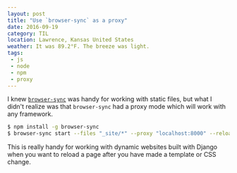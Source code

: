 ```yaml
---
layout: post
title: "Use `browser-sync` as a proxy"
date: 2016-09-19
category: TIL
location: Lawrence, Kansas United States
weather: It was 89.2°F. The breeze was light.
tags:
 - js
 - node
 - npm
 - proxy
---
```


I knew [`browser-sync`](https://www.browsersync.io/) was handy for working with static files, but what I didn't realize was that `browser-sync` had a proxy mode which will work with any framework.

```bash
$ npm install -g browser-sync
$ browser-sync start --files "_site/*" --proxy "localhost:8000" --reloadDelay "1000"
```

This is really handy for working with dynamic websites built with Django when you want to reload a page after you have made a template or CSS change. 
